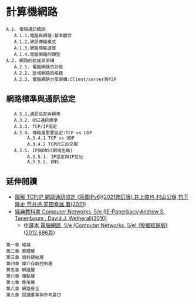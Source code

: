 # 計算機網路
```
A.1. 電腦通訊概說
   A.1.1.電腦與網路:基本觀念
   A.1.2.資訊傳輸模式
   A.1.3.網路傳輸速度
   A.1.4.電腦網路的類型
A.2. 網路的組成與架構
   A.2.1. 電腦網路的功能
   A.2.2. 區域網路的拓樸
   A.2.3. 電腦網路分享架構:Client/server與P2P
```


## 網路標準與通訊協定
```
   A.3.1.通訊協定與標準
   A.3.2. OSI通訊標準
   A.3.3. TCP/IP協定
   A.3.4. 傳輸層重要協定:TCP vs UDP
        A.3.4.1 TCP vs UDP
        A.3.4.2 TCP的三向交握
   A.3.5. IP與DNS(網域名稱)
        A.3.5.1. IP協定與IP位址
        A.3.5.2. DNS
```
## 延伸閱讀

- [圖解 TCP/IP 網路通訊協定 (涵蓋IPv6)(2021修訂版) 井上直也,村山公保,竹下隆史,荒井透,苅田幸雄 著(2021) ](https://www.tenlong.com.tw/products/9789865027063)
- [經典教科書 Computer Networks, 5/e (IE-Paperback)Andrew S. Tanenbaum , David J. Wetherall(2010)](https://www.tenlong.com.tw/products/9780132553179)
  - [中譯本 電腦網路, 5/e (Computer Networks, 5/e) (授權經銷版)(2012,896頁)](https://www.tenlong.com.tw/products/9789862800973) 
```
第一章 緒論
第二章 實體層
第三章 資料鏈結層
第四章 媒介存取控制層
第五章 網路層
第六章 傳輸層
第七章 應用層
第八章 網路安全
第九章 閱讀書單與參考書目
```
